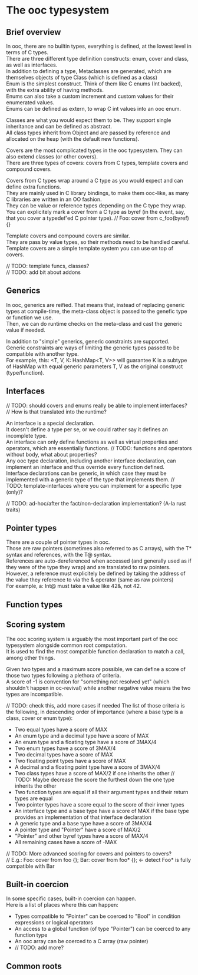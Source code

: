 The ooc typesystem
==================

Brief overview
--------------

In ooc, there are no builtin types, everything is defined, at the lowest level in terms of C types.  
There are three different type definition constructs: enum, cover and class, as well as interfaces.  
In addition to defining a type, Metaclasses are generated, which are themselves objects of type Class (which is defined as a class)  
Enum is the simplest construct. Think of them like C enums (Int backed), with the extra ability of having methods.  
Enums can also take a custom increment and custom values for their enumerated values.  
Enums can be defined as extern, to wrap C int values into an ooc enum.  

Classes are what you would expect them to be. They support single inheritance and can be defined as abstract.  
All class types inherit from Object and are passed by reference and allocated on the heap (with the default new functions).  

Covers are the most complicated types in the ooc typesystem. They can also extend classes (or other covers).  
There are three types of covers: covers from C types, template covers and compound covers.  

Covers from C types wrap around a C type as you would expect and can define extra functions.  
They are mainly used in C library bindings, to make them ooc-like, as many C libraries are written in an OO fashion.  
They can be value or reference types depending on the C type they wrap.  
You can explicitely mark a cover from a C type as byref (in the event, say, that you cover a typedef'ed C pointer type). // Foo: cover from c_foo(byref) {}

Template covers and compound covers are similar.  
They are pass by value types, so their methods need to be handled careful.  
Template covers are a simple template system you can use on top of covers.  

// TODO: template funcs, classes?  
// TODO: add bit about addons  

Generics
--------

In ooc, generics are reified. That means that, instead of replacing generic types at compile-time, the meta-class object is passed to the genefic type or function we use.  
Then, we can do runtime checks on the meta-class and cast the generic value if needed.  

In addition to "simple" generics, generic constraints are supported.  
Generic constraints are ways of limiting the generic types passed to be compatible with another type.  
For example, this: &lt;T, V, K: HashMap&lt;T, V&gt;&gt; will guarantee K is a subtype of HashMap with equal generic parameters T, V as the original construct (type/function).  

Interfaces
----------

// TODO: should covers and enums really be able to implement interfaces?
// How is that translated into the runtime?

An interface is a special declaration.  
It doesn't define a type per se, or we could rather say it defines an incomplete type.  
An interface can only define functions as well as virtual properties and operators, which are essentially functions. // TODO: functions and operators without body, what about properties?  
Any ooc type declaration, including another interface declaration, can implement an interface and thus override every function defined.  
Interface declarations can be generic, in which case they must be implemented with a generic type of the type that implements them. // TODO: template-interfaces where you can implement for a specific type (only)?  

// TODO: ad-hoc/after the fact/non-declaration implementation? (A-la rust traits)  

Pointer types
-------------

There are a couple of pointer types in ooc.  
Those are raw pointers (sometimes also referred to as C arrays), with the T* syntax and references, with the T@ syntax.  
References are auto-dereferenced when accessed (and generally used as if they were of the type they wrap) and are translated to raw pointers.  
However, a reference must explicitely be defined by taking the address of the value they reference to via the & operator (same as raw pointers)  
For example, a: Int@ must take a value like 42&, not 42.  

Function types
--------------



Scoring system
--------------

The ooc scoring system is arguably the most important part of the ooc typesystem alongside common root computation.  
It is used to find the most compatible function declaration to match a call, among other things.  

Given two types and a maximum score possible, we can define a score of those two types following a plethora of criteria.  
A score of -1 is convention for "something not resolved yet" (which shouldn't happen in oc-revival) while another negative value means the two types are incompatible.  

// TODO: check this, add more cases if needed
The list of those criteria is the following, in descending order of importance (where a base type is a class, cover or enum type):  

- Two equal types have a score of MAX
- An enum type and a decimal type have a score of MAX
- An enum type and a floating type have a score of 3MAX/4
- Two enum types have a score of 3MAX/4
- Two decimal types have a score of MAX
- Two floating point types have a score of MAX  
- A decimal and a floating point type have a score of 3MAX/4
- Two class types have a score of MAX/2 if one inherits the other // TODO: Maybe decrease the score the furthest down the one type inherits the other
- Two function types are equal if all their argument types and their return types are equal
- Two pointer types have a score equal to the score of their inner types
- An interface type and a base type have a score of MAX if the base type provides an implementation of that interface declaration
- A generic type and a base type have a score of 3MAX/4
- A pointer type and "Pointer" have a score of MAX/2
- "Pointer" and other byref types have a score of MAX/4
- All remaining cases have a score of -MAX

// TODO: More advanced scoring for covers and pointers to covers?  
// E.g.: Foo: cover from foo {}; Bar: cover from foo* {}; <- detect Foo* is fully compatible with Bar  

Built-in coercion
-----------------

In some specific cases, built-in coercion can happen.  
Here is a list of places where this can happen:  
- Types compatible to "Pointer" can be coerced to "Bool" in condition expressions or logical operators
- An access to a global function (of type "Pointer") can be coerced to any function type
- An ooc array can be coerced to a C array (raw pointer)
- // TODO: add more?

Common roots
------------
